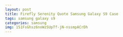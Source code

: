 ```yaml
---
layout: post
title: Firefly Serenity Quote Samsung Galaxy S9 Case
tags: samsung galaxy s9
categories: samsung
img: 151FsGhsz6noWzSUpTf-jN-nssmpACrDh
---
```

